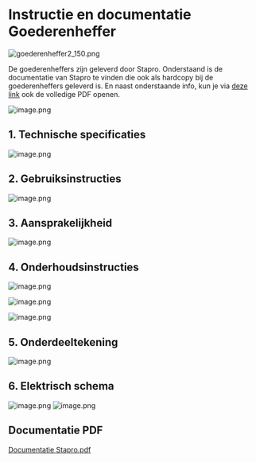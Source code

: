 # Instructie en documentatie Goederenheffer

![goederenheffer2_150.png](../../../../Attachments/goederenheffer2_150-123e718a-0f40-4469-8215-14c82ddbbeb2.png)


De goederenheffers zijn geleverd door Stapro.
Onderstaand is de documentatie van Stapro te vinden die ook als hardcopy bij de goederenheffers geleverd is.
En naast onderstaande info, kun je via [deze link](https://vragen.monta.nl/Docs/Attachments/Documentatie%20Stapro-367c6e61-89dd-4cc4-b1fa-12816c641e1b.pdf) ook de volledige PDF openen.

![image.png](../../../../Attachments/image-61e96df4-0cd4-4691-b094-f9ae84d4542c.png)

##  1. Technische specificaties
![image.png](../../../../Attachments/image-36af3391-120e-4c78-9acf-f6b500a43211.png)

## 2. Gebruiksinstructies
![image.png](../../../../Attachments/image-c5524f9e-8d44-46b3-ae4a-67cc9cd1dd3b.png)

## 3. Aansprakelijkheid
![image.png](../../../../Attachments/image-8fc8bb3c-6cff-4a3a-9cf1-93760411ed4e.png)

## 4. Onderhoudsinstructies
![image.png](../../../../Attachments/image-ca5b8801-e8a5-4e0b-b5b5-b48af2b07b88.png)

![image.png](../../../../Attachments/image-05d57b0e-12be-428e-a27e-151fce14ad92.png)

![image.png](../../../../Attachments/image-18e3d155-02e1-4e4b-b353-096577a1816d.png)

## 5. Onderdeeltekening
![image.png](../../../../Attachments/image-908c89fb-84ee-463f-9ff4-b55d64c7cf99.png)

## 6. Elektrisch schema
![image.png](../../../../Attachments/image-9241cb60-6c0f-49ac-83cf-bda3bf3e18bd.png)
![image.png](../../../../Attachments/image-0e4f5a4b-ffa1-4e1f-9c25-0f6ceb127982.png)


## Documentatie PDF
[Documentatie Stapro.pdf](../../../../Attachments/Documentatie%20Stapro-367c6e61-89dd-4cc4-b1fa-12816c641e1b.pdf)



















